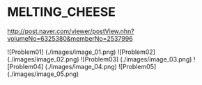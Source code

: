 # MELTING_CHEESE
http://post.naver.com/viewer/postView.nhn?volumeNo=6325380&memberNo=2537996

![Problem01]
(./images/image_01.png)
![Problem02]
(./images/image_02.png)
![Problem03]
(./images/image_03.png)
![Problem04]
(./images/image_04.png)
![Problem05]
(./images/image_05.png)
